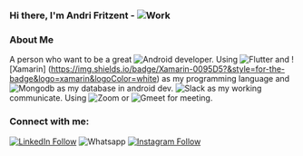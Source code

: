 ### Hi there, I'm Andri Fritzent - ![Work](https://img.shields.io/badge/OpentoWork👋-76B900?style=for-the-badge&logoColor=white)

### About Me
A person who want to be a great ![Android](https://img.shields.io/badge/Android-3DDC84?style=for-the-badge&logo=android&logoColor=white) developer. Using ![Flutter]([https://img.shields.io/badge/Kotlin-0095D5?&style=for-the-badge&logo=kotlin&logoColor=white](https://img.shields.io/badge/Flutter-0095D5?&style=for-the-badge&logo=flutter&logoColor=white))  and ![Xamarin] (https://img.shields.io/badge/Xamarin-0095D5?&style=for-the-badge&logo=xamarin&logoColor=white) as my programming language and ![Mongodb](https://img.shields.io/badge/MongoDB-4EA94B?style=for-the-badge&logo=mongodb&logoColor=white) as my database in android dev. ![Slack](https://img.shields.io/badge/Slack-4A154B?style=for-the-badge&logo=slack&logoColor=white) as my working communicate. Using ![Zoom](https://img.shields.io/badge/Zoom-2D8CFF?style=for-the-badge&logo=zoom&logoColor=white) or ![Gmeet](https://img.shields.io/badge/Google%20Meet-32A350?style=for-the-badge&logo=google-meet&logoColor=white) for meeting.

### Connect with me:
[![LinkedIn Follow](https://img.shields.io/badge/AndriFritzent-0077B5?style=for-the-badge&logo=linkedin&logoColor=white)](https://www.linkedin.com/in/andri-fritzent/)
![Whatsapp](https://img.shields.io/badge/081226147346-25D366?style=for-the-badge&logo=whatsapp&logoColor=white)
[![Instagram Follow](https://img.shields.io/badge/@fritzent-E4405F?style=for-the-badge&logo=instagram&logoColor=white)](https://www.instagram.com/fritzent/)

<!---
Fritzent/Fritzent is a ✨ special ✨ repository because its `README.md` (this file) appears on your GitHub profile.
You can click the Preview link to take a look at your changes.
--->
